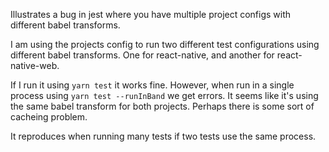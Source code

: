 Illustrates a bug in jest where you have multiple project configs with different babel transforms.

I am using the projects config to run two different test configurations using different babel transforms. One for react-native, and another for react-native-web.

If I run it using `yarn test` it works fine. However, when run in a single process using `yarn test --runInBand` we get errors. It seems like it's using the same babel transform for both projects. Perhaps there is some sort of cacheing problem.

It reproduces when running many tests if two tests use the same process.
